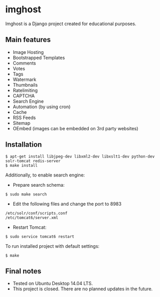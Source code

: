 # imghost

Imghost is a Django project created for educational purposes.

## Main features

* Image Hosting
* Bootstrapped Templates
* Comments
* Votes
* Tags
* Watermark
* Thumbnails
* Ratelimiting
* CAPTCHA
* Search Engine
* Automation (by using cron)
* Cache
* RSS Feeds
* Sitemap
* OEmbed (images can be embedded on 3rd party websites)

## Installation

```
$ apt-get install libjpeg-dev libxml2-dev libxslt1-dev python-dev solr-tomcat redis-server
$ make install
```

Additionally, to enable search engine:

* Prepare search schema:

```
$ sudo make search
```

* Edit the following files and change the port to 8983

```
/etc/solr/conf/scripts.conf
/etc/tomcat6/server.xml
```

* Restart Tomcat:

```
$ sudo service tomcat6 restart
```

To run installed project with default settings:

```
$ make
```

## Final notes

* Tested on Ubuntu Desktop 14.04 LTS.
* This project is closed. There are no planned updates in the future.

